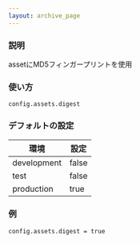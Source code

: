 ```yaml
---
layout: archive_page
---
```

### 説明
assetにMD5フィンガープリントを使用

### 使い方
    config.assets.digest

### デフォルトの設定

環境          | 設定
----------- | -----
development | false
test        | false
production  | true

### 例
    config.assets.digest = true